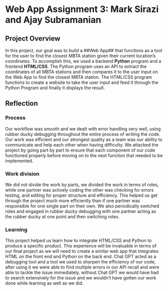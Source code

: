 # Web App Assignment 3: Mark Sirazi and Ajay Subramanian 

## Project Overview 

In this project, our goal was to build a ##Web App## that functions as a tool for the user to find the closest MBTA station given their current location’s coordinates. To accomplish this, we used a backend **Python** program and a frontend **HTML/CSS**.  The Python program uses an API to extract the coordinates of all MBTA stations and then compares it to the user input on the Web App to find the closest MBTA station. The HTML/CSS program functions to create a website to take the user input and feed it through the Python Program and finally it displays the result. 

## Reflection 

### Process 

Our workflow was smooth and we dealt with error handling very well, using rubber ducky debugging throughout the entire process of writing the code. Our work was efficient and our strongest quality as a team was our ability to communicate and help each other when having difficulty. We attacked the project by going part by part to ensure that each component of our code functioned properly before moving on to the next function that needed to be implemented.  

### Work division 

We did not divide the work by parts, we divided the work in terms of roles, while one partner was actively coding the other was checking for errors testing, and editing for proper structure and efficiency. This helped us get through the project much more efficiently than if one partner was responsible for one single part on their own. We also periodically switched roles and engaged in rubber ducky debugging with one partner acting as the rubber ducky at one point and then switching roles.  

### Learning 

This project helped us learn how to integrate HTML/CSS and Python to produce a specific product. This experience will be invaluable in terms of our final project as we will need to create a similar web app that integrates HTML on the front end and Python on the back end. Chat GPT acted as a debugging tool and a tool we used to sharpen the efficiency of our code, after using it we were able to find multiple errors in our API recall and were able to tackle the issue immediately, without Chat GPT we would have had to search extensively for the issue and we wouldn’t have gotten our work done while learning as well as we did.  

 